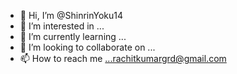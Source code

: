- 👋 Hi, I’m @ShinrinYoku14
- 👀 I’m interested in ...
- 🌱 I’m currently learning ...
- 💞️ I’m looking to collaborate on ...
- 📫 How to reach me ...rachitkumargrd@gmail.com

<!---
ShinrinYoku14/ShinrinYoku14 is a ✨ special ✨ repository because its `README.md` (this file) appears on your GitHub profile.
You can click the Preview link to take a look at your changes.
--->
